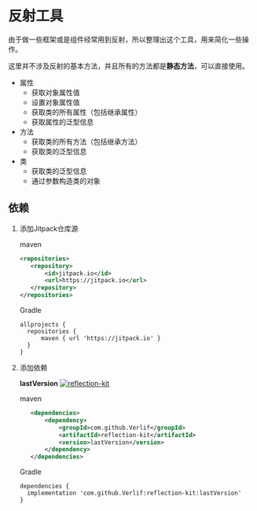 # 反射工具

由于做一些框架或是组件经常用到反射，所以整理出这个工具，用来简化一些操作。

这里并不涉及反射的基本方法，并且所有的方法都是**静态方法**，可以直接使用。

- 属性
  - 获取对象属性值
  - 设置对象属性值
  - 获取类的所有属性（包括继承属性）
  - 获取属性的泛型信息
- 方法
  - 获取类的所有方法（包括继承方法）
  - 获取类的泛型信息
- 类
  - 获取类的泛型信息
  - 通过参数构造类的对象

## 依赖

1. 添加Jitpack仓库源

   maven

    ```xml
    <repositories>
       <repository>
           <id>jitpack.io</id>
           <url>https://jitpack.io</url>
       </repository>
    </repositories>
    ```

   Gradle

    ```text
    allprojects {
      repositories {
          maven { url 'https://jitpack.io' }
      }
    }
    ```

2. 添加依赖

   __lastVersion__ [![reflection-kit](https://jitpack.io/v/Verlif/reflection-kit.svg)](https://jitpack.io/#Verlif/reflection-kit)

   maven

   ```xml
      <dependencies>
          <dependency>
              <groupId>com.github.Verlif</groupId>
              <artifactId>reflection-kit</artifactId>
              <version>lastVersion</version>
          </dependency>
      </dependencies>
   ```

   Gradle

   ```text
   dependencies {
     implementation 'com.github.Verlif:reflection-kit:lastVersion'
   }
   ```
